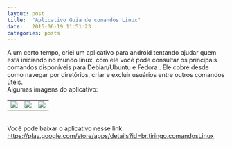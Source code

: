 ```yaml
---
layout: post
title:  "Aplicativo Guia de comandos Linux"
date:   2015-06-19 11:51:23 
categories: posts
---
```


A um certo tempo, criei um aplicativo para android tentando ajudar quem está iniciando no mundo linux, com ele você pode consultar os principais comandos 
disponíveis para Debian/Ubuntu e Fedora .
Ele cobre desde como navegar por diretórios, criar e excluir usuários entre outros comandos úteis.
<br>
Algumas imagens do aplicativo:
<!--more-->
<table style="width:100%">
<tr><td>
<a href="/img/comandos_linux/img1.png"><img src="/img/comandos_linux/img1.png" /></a></td>
<td><a href="/img/comandos_linux/img2.png"><img src="/img/comandos_linux/img2.png" /></a></td>
<td><a href="/img/comandos_linux/img3.png"><img src="/img/comandos_linux/img3.png" /></a></td></tr></table>
<br>
Você pode baixar o aplicativo nesse link: <a href="https://play.google.com/store/apps/details?id=br.tiringo.comandosLinux ">https://play.google.com/store/apps/details?id=br.tiringo.comandosLinux </a>
